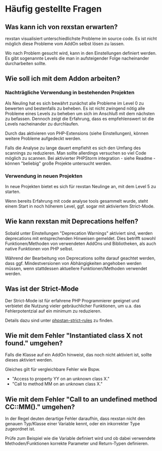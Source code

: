 # Häufig gestellte Fragen

## Was kann ich von rexstan erwarten?

rexstan visualisiert unterschiedlichste Probleme im source code.
Es ist nicht möglich diese Probleme vom AddOn selbst lösen zu lassen.

Wo nach Problem gesucht wird, kann in den Einstellungen definiert werden.
Es gibt sogenannte Levels die man in aufsteigender Folge nacheinander durcharbeiten sollte.


## Wie soll ich mit dem Addon arbeiten?

### Nachträgliche Verwendung in bestehenden Projekten

Als Neuling hat es sich bewährt zunächst alle Probleme im Level 0 zu bewerten und bestenfalls zu beheben.
Es ist nicht zwingend nötig alle Probleme eines Levels zu beheben um sich im Anschluß mit dem nächsten zu befassen.
Dennoch zeigt die Erfahrung, dass es empfehlenswert ist die Levels nacheinander zu durchlaufen.

Durch das aktivieren von PHP-Extensions (siehe Einstellungen), können weitere Probleme aufgedeckt werden.

Falls die Analyse zu lange dauert empfiehlt es sich den Umfang des scannings zu reduzieren.
Man sollte allerdings versuchen so viel Code möglich zu scannen.
Bei aktivierter PHPStorm integration - siehe Readme - können "beliebig" große Projekte untersucht werden.


### Verwendung in neuen Projekten

In neue Projekten bietet es sich für rexstan Neulinge an, mit dem Level 5 zu starten.

Wenn bereits Erfahrung mit code analyse tools gesammelt wurde, steht einem Start in noch höherem Level, ggf. sogar mit aktiviertem Strict-Mode.


## Wie kann rexstan mit Deprecations helfen?

Sobald unter Einstellungen "Deprecation Warnings" aktiviert sind, werden deprecations mit entsprechenden Hinweisen gemeldet. Dies betrifft sowohl Funktionen/Methoden von verwendeten AddOns und Bibliotheken, als auch native Funktionen von PHP selbst.

Während der Bearbeitung von Deprecations sollte darauf geachtet werden, dass ggf. Mindestversionen von Abhängigkeiten angehoben werden müssen, wenn stattdessen aktuellere Funktionen/Methoden verwendet werden.

## Was ist der Strict-Mode

Der Strict-Mode ist für erfahrene PHP Programmierer geeignet und verbietet die Nutzung vieler gebräuchlicher Funktionen, um u.a. das Fehlerpotentzial auf ein minimum zu reduzieren.

Details dazu sind unter [phpstan-strict-rules](https://github.com/phpstan/phpstan-strict-rules) zu finden.


##  Wie mit dem Fehler "Instantiated class X not found." umgehen?

Falls die Klasse auf ein AddOn hinweist, das noch nicht aktiviert ist, sollte dieses aktiviert werden.

Gleiches gilt für vergleichbare Fehler wie Bspw.
- "Access to property YY on an unknown class X."
- "Call to method MM on an unknown class X."


## Wie mit dem Fehler "Call to an undefined method CC::MM()." umgehen?

In der Regel deuten derartige Fehler daraufhin, dass rexstan nicht den genauen Typ/Klasse einer Variable kennt,
oder ein inkorrekter Type zugeordnet ist.

Prüfe zum Beispiel wie die Variable definiert wird und ob dabei verwendete Methoden/Funktionen korrekte Parameter und Return-Typen definieren.  
